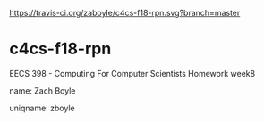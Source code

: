 https://travis-ci.org/zaboyle/c4cs-f18-rpn.svg?branch=master
# c4cs-f18-rpn
EECS 398 - Computing For Computer Scientists Homework week8

name: Zach Boyle

uniqname: zboyle
